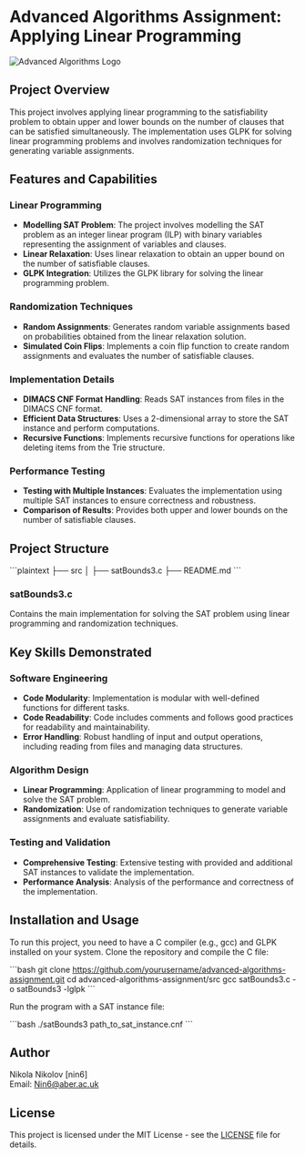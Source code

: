 # Advanced Algorithms Assignment: Applying Linear Programming

![Advanced Algorithms Logo](link-to-logo-image)

## Project Overview

This project involves applying linear programming to the satisfiability problem to obtain upper and lower bounds on the number of clauses that can be satisfied simultaneously. The implementation uses GLPK for solving linear programming problems and involves randomization techniques for generating variable assignments.

## Features and Capabilities

### Linear Programming
- **Modelling SAT Problem**: The project involves modelling the SAT problem as an integer linear program (ILP) with binary variables representing the assignment of variables and clauses.
- **Linear Relaxation**: Uses linear relaxation to obtain an upper bound on the number of satisfiable clauses.
- **GLPK Integration**: Utilizes the GLPK library for solving the linear programming problem.

### Randomization Techniques
- **Random Assignments**: Generates random variable assignments based on probabilities obtained from the linear relaxation solution.
- **Simulated Coin Flips**: Implements a coin flip function to create random assignments and evaluates the number of satisfiable clauses.

### Implementation Details
- **DIMACS CNF Format Handling**: Reads SAT instances from files in the DIMACS CNF format.
- **Efficient Data Structures**: Uses a 2-dimensional array to store the SAT instance and perform computations.
- **Recursive Functions**: Implements recursive functions for operations like deleting items from the Trie structure.

### Performance Testing
- **Testing with Multiple Instances**: Evaluates the implementation using multiple SAT instances to ensure correctness and robustness.
- **Comparison of Results**: Provides both upper and lower bounds on the number of satisfiable clauses.

## Project Structure

\`\`\`plaintext
├── src
│   ├── satBounds3.c
├── README.md
\`\`\`

### satBounds3.c
Contains the main implementation for solving the SAT problem using linear programming and randomization techniques.

## Key Skills Demonstrated

### Software Engineering
- **Code Modularity**: Implementation is modular with well-defined functions for different tasks.
- **Code Readability**: Code includes comments and follows good practices for readability and maintainability.
- **Error Handling**: Robust handling of input and output operations, including reading from files and managing data structures.

### Algorithm Design
- **Linear Programming**: Application of linear programming to model and solve the SAT problem.
- **Randomization**: Use of randomization techniques to generate variable assignments and evaluate satisfiability.

### Testing and Validation
- **Comprehensive Testing**: Extensive testing with provided and additional SAT instances to validate the implementation.
- **Performance Analysis**: Analysis of the performance and correctness of the implementation.

## Installation and Usage

To run this project, you need to have a C compiler (e.g., gcc) and GLPK installed on your system. Clone the repository and compile the C file:

\`\`\`bash
git clone https://github.com/yourusername/advanced-algorithms-assignment.git
cd advanced-algorithms-assignment/src
gcc satBounds3.c -o satBounds3 -lglpk
\`\`\`

Run the program with a SAT instance file:

\`\`\`bash
./satBounds3 path_to_sat_instance.cnf
\`\`\`

## Author

Nikola Nikolov [nin6]  
Email: [Nin6@aber.ac.uk](mailto:Nin6@aber.ac.uk)

## License

This project is licensed under the MIT License - see the [LICENSE](LICENSE) file for details.
